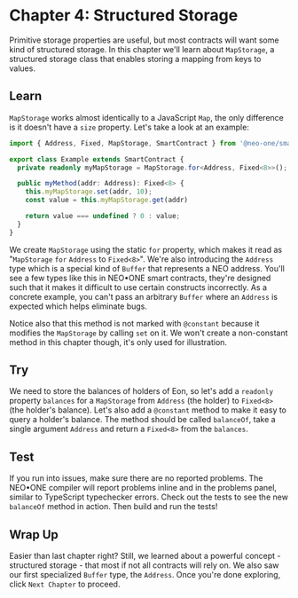 # Chapter 4: Structured Storage

Primitive storage properties are useful, but most contracts will want some kind of structured storage. In this chapter we'll learn about `MapStorage`, a structured storage class that enables storing a mapping from keys to values.

## Learn

`MapStorage` works almost identically to a JavaScript `Map`, the only difference is it doesn't have a `size` property. Let's take a look at an example:

```typescript
import { Address, Fixed, MapStorage, SmartContract } from '@neo-one/smart-contract';

export class Example extends SmartContract {
  private readonly myMapStorage = MapStorage.for<Address, Fixed<8>>();

  public myMethod(addr: Address): Fixed<8> {
    this.myMapStorage.set(addr, 10);
    const value = this.myMapStorage.get(addr)

    return value === undefined ? 0 : value;
  }
}
```

We create `MapStorage` using the static `for` property, which makes it read as "`MapStorage` `for` `Address` to `Fixed<8>`". We're also introducing the `Address` type which is a special kind of `Buffer` that represents a NEO address. You'll see a few types like this in NEO•ONE smart contracts, they're designed such that it makes it difficult to use certain constructs incorrectly. As a concrete example, you can't pass an arbitrary `Buffer` where an `Address` is expected which helps eliminate bugs.

Notice also that this method is not marked with `@constant` because it modifies the `MapStorage` by calling `set` on it. We won't create a non-constant method in this chapter though, it's only used for illustration.

## Try

We need to store the balances of holders of Eon, so let's add a `readonly` property `balances` for a `MapStorage` from `Address` (the holder) to `Fixed<8>` (the holder's balance). Let's also add a `@constant` method to make it easy to query a holder's balance. The method should be called `balanceOf`, take a single argument `Address` and return a `Fixed<8>` from the `balances`.

## Test

If you run into issues, make sure there are no reported problems. The NEO•ONE compiler will report problems inline and in the problems panel, similar to TypeScript typechecker errors. Check out the tests to see the new `balanceOf` method in action. Then build and run the tests!

## Wrap Up

Easier than last chapter right? Still, we learned about a powerful concept - structured storage - that most if not all contracts will rely on. We also saw our first specialized `Buffer` type, the `Address`. Once you're done exploring, click `Next Chapter` to proceed.
